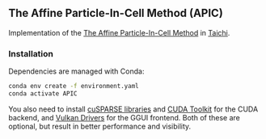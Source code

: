 ## The Affine Particle-In-Cell Method (APIC)
Implementation of the [The Affine Particle-In-Cell Method](https://doi.org/10.1145/2766996) in [Taichi](https://www.taichi-lang.org/).


### Installation
Dependencies are managed with Conda:
```bash
conda env create -f environment.yaml
conda activate APIC
```
You also need to install [cuSPARSE libraries](https://pypi.org/project/nvidia-cusparse-cu12/) and [CUDA Toolkit](https://developer.nvidia.com/cuda-downloads) for the CUDA backend, and [Vulkan Drivers](https://developer.nvidia.com/vulkan-driver) for the GGUI frontend. Both of these are optional, but result in better performance and visibility.
